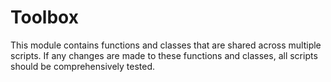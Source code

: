 # Toolbox

This module contains functions and classes that are shared across multiple scripts. If
any changes are made to these functions and classes, all scripts should be comprehensively tested.
